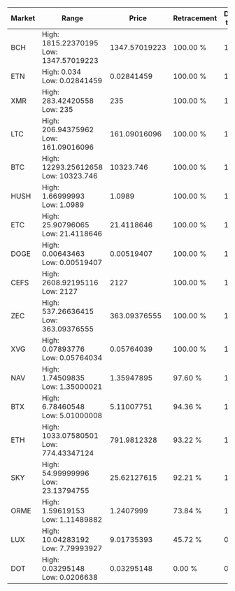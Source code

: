 | Market | Range | Price| Retracement | Doubles to 50% |
| --- | --- | --- | --- | --- |
| BCH | High: 1815.22370195<br />Low: 1347.57019223 | 1347.57019223 | 100.00 % | 1.17 |
| ETN | High: 0.034<br />Low: 0.02841459 | 0.02841459 | 100.00 % | 1.10 |
| XMR | High: 283.42420558<br />Low: 235 | 235 | 100.00 % | 1.10 |
| LTC | High: 206.94375962<br />Low: 161.09016096 | 161.09016096 | 100.00 % | 1.14 |
| BTC | High: 12293.25612658<br />Low: 10323.746 | 10323.746 | 100.00 % | 1.10 |
| HUSH | High: 1.66999993<br />Low: 1.0989 | 1.0989 | 100.00 % | 1.26 |
| ETC | High: 25.90796065<br />Low: 21.4118646 | 21.4118646 | 100.00 % | 1.10 |
| DOGE | High: 0.00643463<br />Low: 0.00519407 | 0.00519407 | 100.00 % | 1.12 |
| CEFS | High: 2608.92195116<br />Low: 2127 | 2127 | 100.00 % | 1.11 |
| ZEC | High: 537.26636415<br />Low: 363.09376555 | 363.09376555 | 100.00 % | 1.24 |
| XVG | High: 0.07893776<br />Low: 0.05764034 | 0.05764039 | 100.00 % | 1.18 |
| NAV | High: 1.74509835<br />Low: 1.35000021 | 1.35947895 | 97.60 % | 1.14 |
| BTX | High: 6.78460548<br />Low: 5.01000008 | 5.11007751 | 94.36 % | 1.15 |
| ETH | High: 1033.07580501<br />Low: 774.43347124 | 791.9812328 | 93.22 % | 1.14 |
| SKY | High: 54.99999996<br />Low: 23.13794755 | 25.62127615 | 92.21 % | 1.52 |
| ORME | High: 1.59619153<br />Low: 1.11489882 | 1.2407999 | 73.84 % | 1.09 |
| LUX | High: 10.04283192<br />Low: 7.79993927 | 9.01735393 | 45.72 % | 0.00 |
| DOT | High: 0.03295148<br />Low: 0.0206638 | 0.03295148 | 0.00 % | 0.00 |
